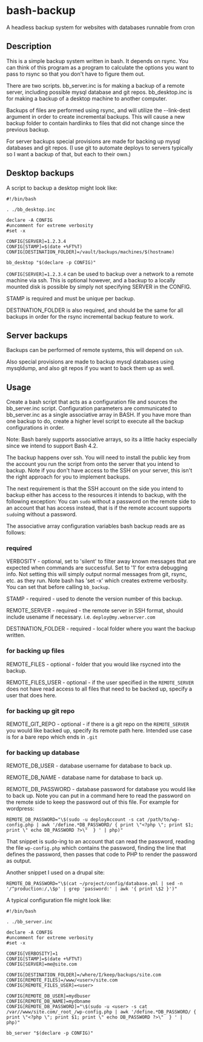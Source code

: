 # bash-backup
A headless backup system for websites with databases runnable from cron

## Description

This is a simple backup system written in bash.  It depends on rsync.  You
can think of this program as a program to calculate the options you want
to pass to rsync so that you don't have to figure them out.

There are two scripts.  bb_server.inc is for making a backup of a
remote server, including possible mysql database and git repos.
bb_desktop.inc is for making a backup of a desktop machine to another
computer.

Backups of files are performed using rsync, and will utilize the
--link-dest argument in order to create incremental backups.  This
will cause a new backup folder to contain hardlinks to files that did
not change since the previous backup.

For server backups special provisions are made for backing up mysql
databases and git repos.  (I use git to automate deploys to servers
typically so I want a backup of that, but each to their own.)

## Desktop backups

A script to backup a desktop might look like:

```
#!/bin/bash

. ./bb_desktop.inc

declare -A CONFIG
#uncomment for extreme verbosity
#set -x

CONFIG[SERVER]=1.2.3.4
CONFIG[STAMP]=$(date +%FT%T)
CONFIG[DESTINATION_FOLDER]=/vault/backups/machines/$(hostname)

bb_desktop "$(declare -p CONFIG)"
```

`CONFIG[SERVER]=1.2.3.4` can be used to backup over a network to a
remote machine via ssh.  This is optional however, and a backup to a
locally mounted disk is possible by simply not specifying SERVER in
the CONFIG.

STAMP is required and must be unique per backup.

DESTINATION_FOLDER is also required, and should be the same for all backups
in order for the rsync incremental backup feature to work.

## Server backups

Backups can be performed of remote systems, this will depend on `ssh`.

Also special provisions are made to backup mysql databases using mysqldump,
and also git repos if you want to back them up as well.

## Usage

Create a bash script that acts as a configuration file and sources the
bb_server.inc script.  Configuration parameters are communicated to
bb_server.inc as a single associative array in BASH.  If you have more
than one backup to do, create a higher level script to execute all
the backup configurations in order.

Note: Bash barely supports associative arrays, so its a little hacky
especially since we intend to support Bash 4.2.

The backup happens over ssh.  You will need to install the public key
from the account you run the script from onto the server that you
intend to backup.  Note if you don't have access to the SSH on your
server, this isn't the right approach for you to implement backups.

The next requirement is that the SSH account on the side you intend to
backup either has access to the resources it intends to backup, with
the following exception: You can `sudo` without a password on the
remote side to an account that has access instead, that is if the
remote account supports `sudo`ing without a password.

The associative array configuration variables bash backup reads are as follows:

### required

VERBOSITY - optional, set to 'silent' to filter away known messages
that are expected when commands are successful.  Set to '1' for extra
debugging info.  Not setting this will simply output normal messages
from git, rsync, etc. as they run.  Note bash has 'set -x' which
creates extreme verbosity.  You can set that before calling
`bb_backup`.

STAMP - required - used to denote the version number of this backup.

REMOTE_SERVER - required - the remote server in SSH format, should
include usename if necessary. i.e.  `deploy@my.webserver.com`

DESTINATION_FOLDER - required - local folder where you want the backup written.

### for backing up files

REMOTE_FILES - optional - folder that you would like rsycned into the backup.

REMOTE_FILES_USER - optional - if the user specified in the
`REMOTE_SERVER` does not have read access to all files that need to
be backed up, specify a user that does here.

### for backing up git repo

REMOTE_GIT_REPO - optional - if there is a git repo on the
`REMOTE_SERVER` you would like backed up, specify its remote path
here.  Intended use case is for a bare repo which ends in `.git`

### for backing up database

REMOTE_DB_USER - database username for database to back up.

REMOTE_DB_NAME - database name for database to back up.

REMOTE_DB_PASSWORD - database password for database you would like
to back up.  Note you can put in a command here to read the password
on the remote side to keep the password out of this file.  For example
for wordpress:
```
REMOTE_DB_PASSWORD="\$(sudo -u deployAccount -s cat /path/to/wp-config.php | awk '/define.*DB_PASSWORD/ { print \"<?php \"; print $1; print \" echo DB_PASSWORD ?>\"  } ' | php)"

```
That snippet is sudo-ing to an account that can read the password,
reading the file `wp-config.php` which contains the password, finding
the line that defines the password, then passes that code to PHP to
render the password as output.

Another snippet I used on a drupal site:
```
REMOTE_DB_PASSWORD="\$(cat ~/project/config/database.yml | sed -n '/^production:/,\$p' | grep 'password:' | awk '{ print \$2 }')"
```

A typical configuration file might look like:
```
#!/bin/bash

. ./bb_server.inc

declare -A CONFIG
#uncomment for extreme verbosity
#set -x

CONFIG[VERBOSITY]=1
CONFIG[STAMP]=$(date +%FT%T)
CONFIG[SERVER]=me@site.com

CONFIG[DESTINATION_FOLDER]=/where/I/keep/backups/site.com
CONFIG[REMOTE_FILES]=/www/<user>/site.com
CONFIG[REMOTE_FILES_USER]=<user>

CONFIG[REMOTE_DB_USER]=mydbuser
CONFIG[REMOTE_DB_NAME]=mydbname
CONFIG[REMOTE_DB_PASSWORD]="\$(sudo -u <user> -s cat /var//www/site.com/_root_/wp-config.php | awk '/define.*DB_PASSWORD/ { print \"<?php \"; print $1; print \" echo DB_PASSWORD ?>\"  } ' | php)"

bb_server "$(declare -p CONFIG)"
```